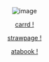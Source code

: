 <div align="center">
<img src="https://ik.imagekit.io/zrgresdqq/Untitled1073.png" alt="image" />
</div>

<p align="center"><a
href="https://labsenct.carrd.co/"

carrd !
                    
<p align="center"><a
href="https://fourthward.straw.page"

strawpage !

<p align="center"><a
href="https://labsenct.atabook.org"

atabook !
